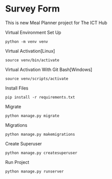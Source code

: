 # Survey Form
This is new Meal Planner project for The ICT Hub


Virtual Environment Set Up

```
python -m venv venv
```
Virtual Activation[Linux]

```
source venv/bin/activate
```
Virtual Activation With Git Bash[Windows]

```
source venv/scripts/activate
```
Install Files

```
pip install -r requirements.txt
```
Migrate

```
python manage.py migrate
```

Migrations

```
python manage.py makemigrations
```

Create Superuser

```
python manage.py createsuperuser
```

Run Project

```
python manage.py runserver
```
